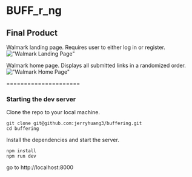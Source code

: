 BUFF_r_ng
=====================

## Final Product
Walmark landing page. Requires user to either log in or register.
!["Walmark Landing Page"](https://github.com/jerryhuang3/LHL-Midterm-Project/blob/master/docs/Landing%20Page.png)

Walmark home page. Displays all submitted links in a randomized order.
!["Walmark Home Page"](https://github.com/jerryhuang3/LHL-Midterm-Project/blob/master/docs/Home%20Page.png?raw=true)


=====================

### Starting the dev server

Clone the repo to your local machine.
```
git clone git@github.com:jerryhuang3/buffering.git
cd buffering
```
Install the dependencies and start the server.
```
npm install
npm run dev
```

go to http://localhost:8000

